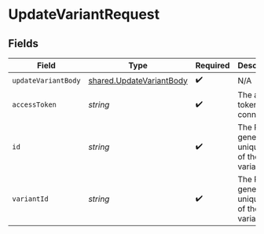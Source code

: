# UpdateVariantRequest


## Fields

| Field                                                                | Type                                                                 | Required                                                             | Description                                                          |
| -------------------------------------------------------------------- | -------------------------------------------------------------------- | -------------------------------------------------------------------- | -------------------------------------------------------------------- |
| `updateVariantBody`                                                  | [shared.UpdateVariantBody](../../models/shared/updatevariantbody.md) | :heavy_check_mark:                                                   | N/A                                                                  |
| `accessToken`                                                        | *string*                                                             | :heavy_check_mark:                                                   | The access token of the connection.                                  |
| `id`                                                                 | *string*                                                             | :heavy_check_mark:                                                   | The Rutter generated unique ID of the variant.                       |
| `variantId`                                                          | *string*                                                             | :heavy_check_mark:                                                   | The Rutter generated unique ID of the variant.                       |